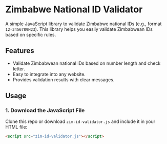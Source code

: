# Zimbabwe National ID Validator

A simple JavaScript library to validate Zimbabwe national IDs (e.g., format `12-3456789H23`). This library helps you easily validate Zimbabwean IDs based on specific rules.

## Features

- Validate Zimbabwean national IDs based on number length and check letter.
- Easy to integrate into any website.
- Provides validation results with clear messages.

## Usage

### 1. Download the JavaScript File

Clone this repo or download `zim-id-validator.js` and include it in your HTML file:

```html
<script src="zim-id-validator.js"></script>
